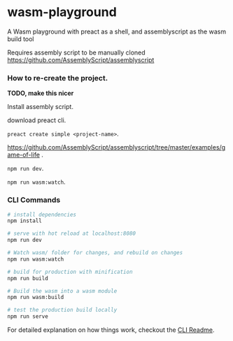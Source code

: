 # wasm-playground
A Wasm playground with preact as a shell, and assemblyscript as the wasm build tool

Requires assembly script to be manually cloned https://github.com/AssemblyScript/assemblyscript

### How to re-create the project.

**TODO, make this nicer**

Install assembly script.

download preact cli.

`preact create simple <project-name>`.

https://github.com/AssemblyScript/assemblyscript/tree/master/examples/game-of-life .

`npm run dev`.

`npm run wasm:watch`.

### CLI Commands

``` bash
# install dependencies
npm install

# serve with hot reload at localhost:8080
npm run dev

# Watch wasm/ folder for changes, and rebuild on changes
npm run wasm:watch

# build for production with minification
npm run build

# Build the wasm into a wasm module
npm run wasm:build

# test the production build locally
npm run serve
```

For detailed explanation on how things work, checkout the [CLI Readme](https://github.com/developit/preact-cli/blob/master/README.md).
